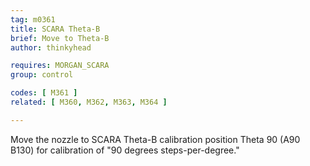 ```yaml
---
tag: m0361
title: SCARA Theta-B
brief: Move to Theta-B
author: thinkyhead

requires: MORGAN_SCARA
group: control

codes: [ M361 ]
related: [ M360, M362, M363, M364 ]

---
```


Move the nozzle to SCARA Theta-B calibration position Theta 90 (A90 B130) for calibration of "90 degrees steps-per-degree."
